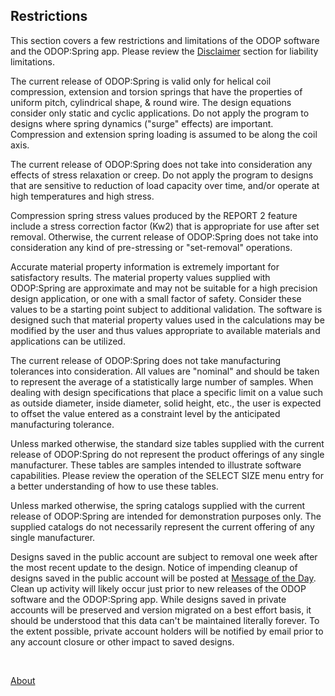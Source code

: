 ## Restrictions

This section covers a few restrictions and limitations of the ODOP software 
and the ODOP:Spring app. 
Please review the [Disclaimer](Disclaimer) section for liability limitations.

The current release of ODOP:Spring is valid only for helical coil compression,
extension and torsion springs that have the properties of uniform pitch,
cylindrical shape, & round wire. 
The design equations consider only static and cyclic applications. 
Do not apply the program to designs where spring dynamics 
("surge" effects) are important.
Compression and extension spring loading is assumed to be along the
coil axis.   

The current release of ODOP:Spring does not take into consideration any
effects of stress relaxation or creep.  Do not apply the program to designs
that are sensitive to reduction of load capacity over time, and/or operate
at high temperatures and high stress.
   
Compression spring stress values produced by the REPORT 2 feature include a
stress correction factor (Kw2) that is appropriate for use after set removal. 
Otherwise, the current release of ODOP:Spring does not take into
consideration any kind of pre-stressing or "set-removal" operations.   

Accurate material property information is extremely important for
satisfactory results.  The material property values supplied with ODOP:Spring
are approximate and may not be suitable for a high precision design
application, or one with a small factor of safety. 
Consider these values to be a starting point subject to additional validation. 
The software is designed such that material property values used in the 
calculations may be modified by the user and thus values appropriate to 
available materials and applications can be utilized.

The current release of ODOP:Spring does not take manufacturing tolerances
into consideration.  All values are "nominal" and should be taken to
represent the average of a statistically large number of samples.  When
dealing with design specifications that place a specific limit on a
value such as outside diameter, inside diameter, solid height, etc.,
the user is expected to offset the value entered as a constraint level by
the anticipated manufacturing tolerance.
   
Unless marked otherwise, 
the standard size tables supplied with the current release of ODOP:Spring 
do not represent the product offerings of any single manufacturer. 
These tables are samples intended to illustrate software capabilities.
Please review the operation of the SELECT SIZE menu entry for a better 
understanding of how to use these tables.

Unless marked otherwise, 
the spring catalogs supplied with the current release of ODOP:Spring are
intended for demonstration purposes only. 
The supplied catalogs do not necessarily represent the current offering of 
any single manufacturer.  

Designs saved in the public account are subject to removal one week after 
the most recent update to the design.
Notice of impending cleanup of designs saved in the public account will be posted
at [Message of the Day](../messageOfTheDay).
Clean up activity will likely occur just prior to new releases of the
ODOP software and the ODOP:Spring app.
While designs saved in private accounts will be preserved and version migrated
on a best effort basis,
it should be understood that this data can't be maintained literally forever.
To the extent possible, 
private account holders will be notified by email prior to any account closure
or other impact to saved designs.
   
&nbsp;
   
[About](../)

